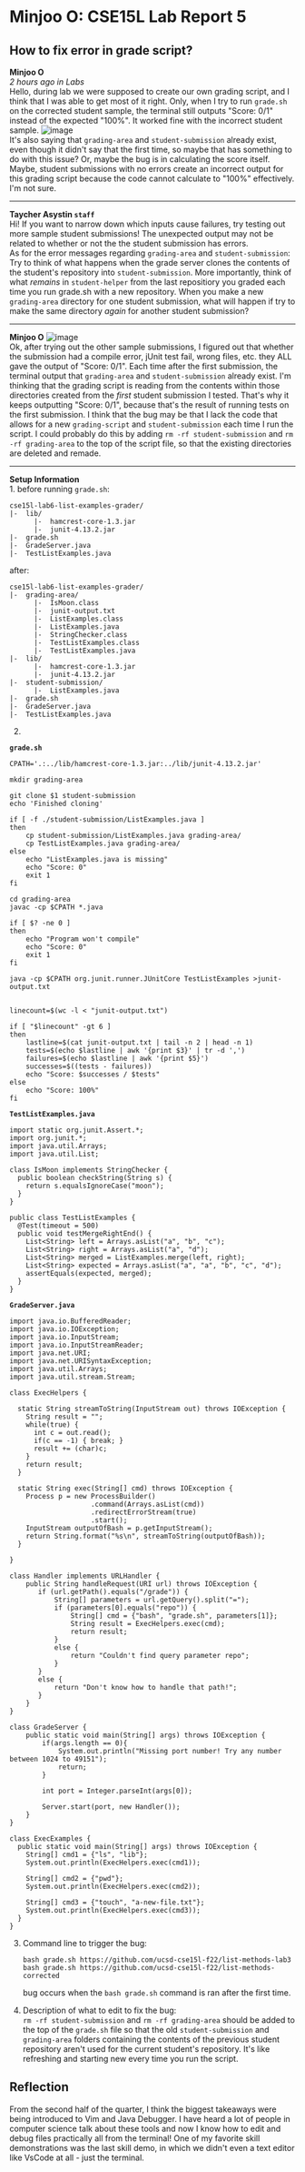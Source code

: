 # Minjoo O: CSE15L Lab Report 5


## How to fix error in grade script?
**Minjoo O**\
*2 hours ago in Labs*\
Hello, during lab we were supposed to create our own grading script, and I think that I was able to get most of it right. Only, when I try to
run `grade.sh` on the corrected student sample, the terminal still outputs "Score: 0/1" instead of the expected "100%". It worked fine with the incorrect student sample.
![image](https://github.com/ominjoo/cse15l-lab-reports/assets/149638043/19033ac8-b82d-4427-85bf-d03b6c93b1d9)\
It's also saying that `grading-area` and `student-submission` already exist, even though it didn't say that the first time, so maybe that has something to do with this issue?
Or, maybe the bug is in calculating the score itself. Maybe, student submissions with no errors create an incorrect output for
this grading script because the code cannot calculate to "100%" effectively. I'm not sure.

---

**Taycher Asystin `staff`**\
Hi! If you want to narrow down which inputs cause failures, try testing out more sample student submissions! The unexpected
output may not be related to whether or not the the student submission has errors.\
As for the error messages regarding `grading-area` and `student-submission`:
Try to think of what happens when the grade server clones the contents of the student's repository into `student-submission`.
More importantly, think of what *remains* in `student-helper` from the last repositiory you graded each time you run grade.sh with a new repository. 
When you make a new `grading-area` directory for one student submission, what will happen if try to make the same directory *again* for another student submission?

---
**Minjoo O**
![image](https://github.com/ominjoo/cse15l-lab-reports/assets/149638043/5bd91a1c-162f-4f57-9cd3-f0f434233965) \
Ok, after trying out the other sample submissions, I figured out that whether the submission had a compile error, jUnit test fail,
wrong files, etc. they ALL gave the output of "Score: 0/1". Each time after the first submission, the terminal output that `grading-area`
and `student-submission` already exist. I'm thinking that the grading script is reading from the contents within those directories
created from the *first* student submission I tested. That's why it keeps outputting "Score: 0/1", because that's the result of running
tests on the first submission. I think that the bug may be that I lack the code that allows for a new `grading-script` and `student-submission` 
each time I run the script. I could probably do this by adding `rm -rf student-submission` and `rm -rf grading-area` to the top of the script file,
so that the existing directories are deleted and remade.

---

**Setup Information**\
1.
before running `grade.sh`:
```
cse15l-lab6-list-examples-grader/
|-  lib/
      |-  hamcrest-core-1.3.jar
      |-  junit-4.13.2.jar
|-  grade.sh
|-  GradeServer.java
|-  TestListExamples.java
```
after:
```
cse15l-lab6-list-examples-grader/
|-  grading-area/
      |-  IsMoon.class
      |-  junit-output.txt
      |-  ListExamples.class
      |-  ListExamples.java
      |-  StringChecker.class
      |-  TestListExamples.class
      |-  TestListExamples.java
|-  lib/
      |-  hamcrest-core-1.3.jar
      |-  junit-4.13.2.jar
|-  student-submission/
      |-  ListExamples.java
|-  grade.sh
|-  GradeServer.java
|-  TestListExamples.java
```
2.
**`grade.sh`**
```
CPATH='.:../lib/hamcrest-core-1.3.jar:../lib/junit-4.13.2.jar'

mkdir grading-area

git clone $1 student-submission
echo 'Finished cloning'

if [ -f ./student-submission/ListExamples.java ]
then
    cp student-submission/ListExamples.java grading-area/
    cp TestListExamples.java grading-area/
else
    echo "ListExamples.java is missing"
    echo "Score: 0"
    exit 1
fi

cd grading-area
javac -cp $CPATH *.java

if [ $? -ne 0 ]
then
    echo "Program won't compile"
    echo "Score: 0"
    exit 1
fi

java -cp $CPATH org.junit.runner.JUnitCore TestListExamples >junit-output.txt


linecount=$(wc -l < "junit-output.txt")

if [ "$linecount" -gt 6 ]
then
    lastline=$(cat junit-output.txt | tail -n 2 | head -n 1)
    tests=$(echo $lastline | awk '{print $3}' | tr -d ',')
    failures=$(echo $lastline | awk '{print $5}')
    successes=$((tests - failures))
    echo "Score: $successes / $tests"
else
    echo "Score: 100%"
fi
```
**`TestListExamples.java`**
```
import static org.junit.Assert.*;
import org.junit.*;
import java.util.Arrays;
import java.util.List;

class IsMoon implements StringChecker {
  public boolean checkString(String s) {
    return s.equalsIgnoreCase("moon");
  }
}

public class TestListExamples {
  @Test(timeout = 500)
  public void testMergeRightEnd() {
    List<String> left = Arrays.asList("a", "b", "c");
    List<String> right = Arrays.asList("a", "d");
    List<String> merged = ListExamples.merge(left, right);
    List<String> expected = Arrays.asList("a", "a", "b", "c", "d");
    assertEquals(expected, merged);
  }
}
```
**`GradeServer.java`**
```
import java.io.BufferedReader;
import java.io.IOException;
import java.io.InputStream;
import java.io.InputStreamReader;
import java.net.URI;
import java.net.URISyntaxException;
import java.util.Arrays;
import java.util.stream.Stream;

class ExecHelpers {

  static String streamToString(InputStream out) throws IOException {
    String result = "";
    while(true) {
      int c = out.read();
      if(c == -1) { break; }
      result += (char)c;
    }
    return result;
  }

  static String exec(String[] cmd) throws IOException {
    Process p = new ProcessBuilder()
                    .command(Arrays.asList(cmd))
                    .redirectErrorStream(true)
                    .start();
    InputStream outputOfBash = p.getInputStream();
    return String.format("%s\n", streamToString(outputOfBash));
  }

}

class Handler implements URLHandler {
    public String handleRequest(URI url) throws IOException {
       if (url.getPath().equals("/grade")) {
           String[] parameters = url.getQuery().split("=");
           if (parameters[0].equals("repo")) {
               String[] cmd = {"bash", "grade.sh", parameters[1]};
               String result = ExecHelpers.exec(cmd);
               return result;
           }
           else {
               return "Couldn't find query parameter repo";
           }
       }
       else {
           return "Don't know how to handle that path!";
       }
    }
}

class GradeServer {
    public static void main(String[] args) throws IOException {
        if(args.length == 0){
            System.out.println("Missing port number! Try any number between 1024 to 49151");
            return;
        }

        int port = Integer.parseInt(args[0]);

        Server.start(port, new Handler());
    }
}

class ExecExamples {
  public static void main(String[] args) throws IOException {
    String[] cmd1 = {"ls", "lib"};
    System.out.println(ExecHelpers.exec(cmd1));

    String[] cmd2 = {"pwd"};
    System.out.println(ExecHelpers.exec(cmd2));

    String[] cmd3 = {"touch", "a-new-file.txt"};
    System.out.println(ExecHelpers.exec(cmd3));
  }
}

```
3. Command line to trigger the bug:
   ```
   bash grade.sh https://github.com/ucsd-cse15l-f22/list-methods-lab3
   bash grade.sh https://github.com/ucsd-cse15l-f22/list-methods-corrected
   ```
   bug occurs when the `bash grade.sh` command is ran after the first time.

4. Description of what to edit to fix the bug:\
   `rm -rf student-submission` and `rm -rf grading-area` should be added to the top of the `grade.sh` file so that the old `student-submission` and `grading-area` folders containing the contents of the previous student repository aren't used for the current student's repository. It's like refreshing and starting new every time you run the script.

## Reflection

From the second half of the quarter, I think the biggest takeaways were being introduced to Vim and Java Debugger. I have heard a lot of people in computer science talk about these tools and now I know how to edit and debug files practically all from the terminal! One of my favorite skill demonstrations was the last skill demo, in which we didn't even a text editor like VsCode at all - just the terminal.

  

